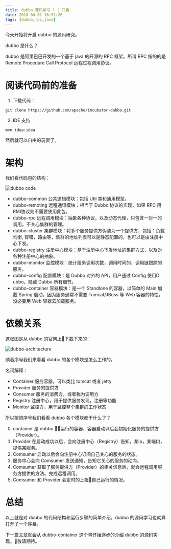 ```yaml
---
title: dubbo 源码学习（一）开篇
date: 2018-04-01 16:51:26
tags: [dubbo,rpc,java]
---
```


今天开始将开启 dubbo 的源码研究。

dubbo 是什么？

dubbo 是阿里巴巴开发的一个基于 java 的开源的 RPC 框架。所谓 RPC 指的的是 Remote Procedure Call Protocol 远程过程调用协议。

<!--more-->

# 阅读代码前的准备

1. 下载代码：

```git
git clone https://github.com/apache/incubator-dubbo.git
```

2. IDE 支持

```shell
mvn idea:idea
```

然后就可以自由的玩耍了。

# 架构

我们看代码包的结构：

![dubbo code](https://img.xilidou.com/img/dubbo.jpeg)

* dubbo-common 公共逻辑模块：包括 Util 类和通用模型。
* dubbo-remoting 远程通讯模块：相当于 Dubbo 协议的实现，如果 RPC 用 RMI协议则不需要使用此包。
* dubbo-rpc 远程调用模块：抽象各种协议，以及动态代理，只包含一对一的调用，不关心集群的管理。
* dubbo-cluster 集群模块：将多个服务提供方伪装为一个提供方，包括：负载均衡, 容错，路由等，集群的地址列表可以是静态配置的，也可以是由注册中心下发。
* dubbo-registry 注册中心模块：基于注册中心下发地址的集群方式，以及对各种注册中心的抽象。
* dubbo-monitor 监控模块：统计服务调用次数，调用时间的，调用链跟踪的服务。
* dubbo-config 配置模块：是 Dubbo 对外的 API，用户通过 Config 使用D ubbo，隐藏 Dubbo 所有细节。
* dubbo-container 容器模块：是一个 Standlone 的容器，以简单的 Main 加载 Spring 启动，因为服务通常不需要 Tomcat/JBoss 等 Web 容器的特性，没必要用 Web 容器去加载服务。

# 依赖关系

这张图是从 dubbo 的官网上下载下来的：

![dubbo-architecture](https://img.xilidou.com/img/dubbo-architecture.png)

顺着序号我们来看看 dubbo 的各个模块是怎么工作的。

名词解释：

* Container 服务容器，可以类比 tomcat 或者 jetty
* Provider 服务的提供方
* Consumer 服务的消费方，或者称为调用方
* Registry 注册中心，用于提供服务发现，注册等功能
* Monitor 监控方，用于监控整个集群的工作状态

所以按照序号我们看看 dubbo 各个模块都干什么了？

0. container 是 dubbo 运行的容器，容器启动以后会初始化服务的提供方（Provider）。
1. Provider 在启动成功以后，会向注册中心（Registry）告知，某ip，某端口，提供某服务。
2. Comsumer 启动以后会向注册中心订阅自己关心的服务的状态。
3. 服务中心会向 Comsumer 发送通知，告知它关心的服务的动向。
4. Comsumer 获取了服务提供方（Provider）的相关信息后，就会远程调用服务方提供的方法。完成远程调用。
5. Comsumer 和 Provider 会定时的上报自己运行的情况。

# 总结

以上就是对 dubbo 的代码结构和运行步骤的简单介绍。dubbo 的源码学习也就算打开了一个序幕。

下一篇文章就会从 dubbo-container 这个包开始逐步的介绍 dubbo 的源码实现。敬请期待。



